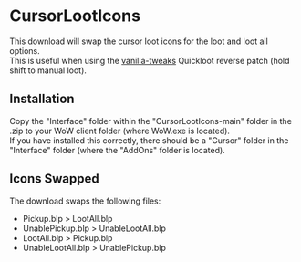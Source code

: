 # CursorLootIcons
This download will swap the cursor loot icons for the loot and loot all options.    
This is useful when using the [vanilla-tweaks](https://github.com/brndd/vanilla-tweaks) Quickloot reverse patch (hold shift to manual loot).

## Installation
Copy the "Interface" folder within the "CursorLootIcons-main" folder in the .zip to your WoW client folder (where WoW.exe is located).    
If you have installed this correctly, there should be a "Cursor" folder in the "Interface" folder (where the "AddOns" folder is located).

## Icons Swapped
The download swaps the following files:
- Pickup.blp > LootAll.blp
- UnablePickup.blp > UnableLootAll.blp
- LootAll.blp > Pickup.blp
- UnableLootAll.blp > UnablePickup.blp
